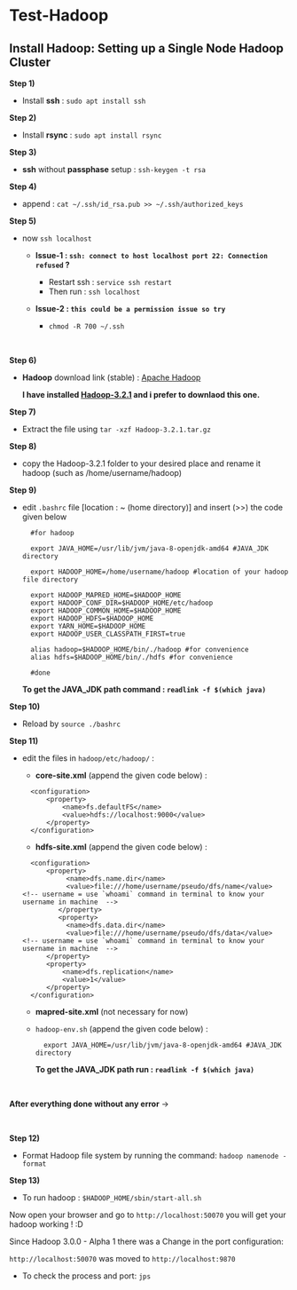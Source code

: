 # Test-Hadoop

## Install Hadoop: Setting up a Single Node Hadoop Cluster
**Step 1)** 
- Install **ssh** : `sudo apt install ssh` <br>
  
**Step 2)**
- Install **rsync** : `sudo apt install rsync`<br>

**Step 3)**

- **ssh** without **passphase** setup : `ssh-keygen -t rsa`<br>

**Step 4)**

- append : `cat ~/.ssh/id_rsa.pub >> ~/.ssh/authorized_keys`<br>

**Step 5)**

- now `ssh localhost` <br>

    - **Issue-1 : `ssh: connect to host localhost port 22: Connection refused` ?**<br>
    
      - Restart ssh :  `service ssh restart` <br>
      - Then run :  `ssh localhost`<br>
  
    - **Issue-2 :  `this could be a permission issue so try`** 
      - `chmod -R 700 ~/.ssh`

<br>

**Step 6)**

  - **Hadoop** download link (stable) :
    [Apache Hadoop](https://archive.apache.org/dist/hadoop/core/)

    **I have installed [Hadoop-3.2.1](https://archive.apache.org/dist/hadoop/core/stable2/hadoop-3.2.1.tar.gz) and i prefer to downlaod this one.**

**Step 7)**

- Extract the file using `tar -xzf Hadoop-3.2.1.tar.gz`

**Step 8)**

- copy the Hadoop-3.2.1 folder to your desired place and rename it hadoop (such as /home/username/hadoop)

**Step 9)**

- edit ``.bashrc`` file [location : ~ (home directory)] and insert (>>) the code given below

    > 
        #for hadoop

        export JAVA_HOME=/usr/lib/jvm/java-8-openjdk-amd64 #JAVA_JDK directory
        
        export HADOOP_HOME=/home/username/hadoop #location of your hadoop file directory

        export HADOOP_MAPRED_HOME=$HADOOP_HOME
        export HADOOP_CONF_DIR=$HADOOP_HOME/etc/hadoop
        export HADOOP_COMMON_HOME=$HADOOP_HOME
        export HADOOP_HDFS=$HADOOP_HOME
        export YARN_HOME=$HADOOP_HOME
        export HADOOP_USER_CLASSPATH_FIRST=true

        alias hadoop=$HADOOP_HOME/bin/./hadoop #for convenience
        alias hdfs=$HADOOP_HOME/bin/./hdfs #for convenience

        #done


    **To get the JAVA_JDK path command : `readlink -f $(which java)`**

**Step 10)**

- Reload by `source ./bashrc`

**Step 11)**

- edit the files in `hadoop/etc/hadoop/` :
    - **core-site.xml** (append the given code below) :
    > 
        <configuration>
            <property>
                <name>fs.defaultFS</name>
                <value>hdfs://localhost:9000</value>
            </property>
        </configuration>

    - **hdfs-site.xml** (append the given code below) :
    >
        <configuration>
            <property>
                 <name>dfs.name.dir</name>
                 <value>file:///home/username/pseudo/dfs/name</value>  <!-- username = use `whoami` command in terminal to know your username in machine  -->
               </property>
               <property>
                 <name>dfs.data.dir</name>
                 <value>file:///home/username/pseudo/dfs/data</value>  <!-- username = use `whoami` command in terminal to know your username in machine  -->
            </property>
            <property>
                <name>dfs.replication</name>
                <value>1</value>
            </property>
        </configuration>

    - **mapred-site.xml** (not necessary for now)
    >


    - ``hadoop-env.sh`` (append the given code below) :
        > 
            export JAVA_HOME=/usr/lib/jvm/java-8-openjdk-amd64 #JAVA_JDK directory
    
        **To get the JAVA_JDK path run : `readlink -f $(which java)`**

<br>

**After everything done without any error** -> 

<br>

**Step 12)**

- Format Hadoop file system by running the command: `hadoop namenode -format` 

**Step 13)**

- To run hadoop : `$HADOOP_HOME/sbin/start-all.sh`

Now open your browser and go to `http://localhost:50070` you will get your hadoop working ! :D 


Since Hadoop 3.0.0 - Alpha 1 there was a Change in the port configuration:

`http://localhost:50070` was moved to `http://localhost:9870`

- To check the process and port: `jps`

